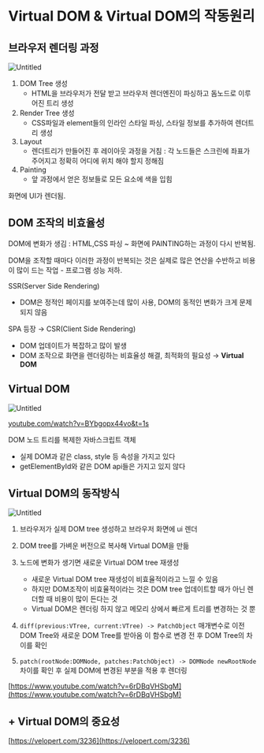 # Virtual DOM & Virtual DOM의 작동원리

## 브라우저 렌더링 과정

![Untitled](https://s3.us-west-2.amazonaws.com/secure.notion-static.com/0ca573fe-21f5-4412-9723-fc2d21cdd6e5/Untitled.png?X-Amz-Algorithm=AWS4-HMAC-SHA256&X-Amz-Content-Sha256=UNSIGNED-PAYLOAD&X-Amz-Credential=AKIAT73L2G45EIPT3X45%2F20220730%2Fus-west-2%2Fs3%2Faws4_request&X-Amz-Date=20220730T111438Z&X-Amz-Expires=86400&X-Amz-Signature=2fc6f90029b2244d7d875461e53a3381227dd49c9ee06d9a750fdf4b9507b44e&X-Amz-SignedHeaders=host&response-content-disposition=filename%20%3D%22Untitled.png%22&x-id=GetObject)

1. DOM Tree 생성
   - HTML을 브라우저가 전달 받고 브라우저 렌더엔진이 파싱하고 돔노드로 이루어진 트리 생성
2. Render Tree 생성
   - CSS파일과 element들의 인라인 스타일 파싱, 스타일 정보를 추가하여 렌더트리 생성
3. Layout
   - 렌더트리가 만들어진 후 레이아웃 과정을 거침 : 각 노드들은 스크린에 좌표가 주어지고 정확히 어디에 위치 해야 할지 정해짐
4. Painting
   - 앞 과정에서 얻은 정보들로 모든 요소에 색을 입힘

화면에 UI가 렌더됨.

## DOM 조작의 비효율성

DOM에 변화가 생김 : HTML,CSS 파싱 ~ 화면에 PAINTING하는 과정이 다시 반복됨.

DOM을 조작할 때마다 이러한 과정이 반복되는 것은 실제로 많은 연산을 수반하고 비용이 많이 드는 작업 - 프로그램 성능 저하.

SSR(Server Side Rendering)

- DOM은 정적인 페이지를 보여주는데 많이 사용, DOM의 동적인 변화가 크게 문제되지 않음

SPA 등장 → CSR(Client Side Rendering)

- DOM 업데이트가 복잡하고 많이 발생
- DOM 조작으로 화면을 렌더링하는 비효율성 해결, 최적화의 필요성 → **Virtual DOM**

## Virtual DOM

![Untitled](https://s3.us-west-2.amazonaws.com/secure.notion-static.com/4319bda7-30ad-49c8-b9ce-193f32620cfc/Untitled.png?X-Amz-Algorithm=AWS4-HMAC-SHA256&X-Amz-Content-Sha256=UNSIGNED-PAYLOAD&X-Amz-Credential=AKIAT73L2G45EIPT3X45%2F20220730%2Fus-west-2%2Fs3%2Faws4_request&X-Amz-Date=20220730T111458Z&X-Amz-Expires=86400&X-Amz-Signature=14dcd8d58517373aad490a8cbc38d4e0fe80fc0bbb745e13c7f80fc753e7f541&X-Amz-SignedHeaders=host&response-content-disposition=filename%20%3D%22Untitled.png%22&x-id=GetObject)

[youtube.com/watch?v=BYbgopx44vo&t=1s](http://youtube.com/watch?v=BYbgopx44vo&t=1s)

DOM 노드 트리를 복제한 자바스크립트 객체

- 실제 DOM과 같은 class, style 등 속성을 가지고 있다
- getElementById와 같은 DOM api들은 가지고 있지 않다

## Virtual DOM의 동작방식

![Untitled](https://s3.us-west-2.amazonaws.com/secure.notion-static.com/4319bda7-30ad-49c8-b9ce-193f32620cfc/Untitled.png?X-Amz-Algorithm=AWS4-HMAC-SHA256&X-Amz-Content-Sha256=UNSIGNED-PAYLOAD&X-Amz-Credential=AKIAT73L2G45EIPT3X45%2F20220802%2Fus-west-2%2Fs3%2Faws4_request&X-Amz-Date=20220802T113654Z&X-Amz-Expires=86400&X-Amz-Signature=46140ce8e2a1246ac96c8b14a8829addac7c5c90f3c666d93dca9bc4cb56c9a4&X-Amz-SignedHeaders=host&response-content-disposition=filename%20%3D%22Untitled.png%22&x-id=GetObject)

1. 브라우저가 실제 DOM tree 생성하고 브라우저 화면에 ui 렌더
2. DOM tree를 가벼운 버전으로 복사해 Virtual DOM을 만듦
3. 노드에 변화가 생기면 새로운 Virtual DOM tree 재생성
   - 새로운 Virtual DOM tree 재생성이 비효율적이라고 느낄 수 있음
   - 하지만 DOM조작이 비효율적이라는 것은 DOM tree 업데이트할 때가 아닌 렌더할 때 비용이 많이 든다는 것
   - Virtual DOM은 렌더링 하지 않고 메모리 상에서 빠르게 트리를 변경하는 것 뿐
4. `diff(previous:VTree, current:VTree) -> PatchObject`
매개변수로 이전 DOM Tree와 새로운 DOM Tree를 받아옴 이 함수로 변경 전 후 DOM Tree의 차이를 확인 

5. `patch(rootNode:DOMNode, patches:PatchObject) -> DOMNode newRootNode`
차이를 확인 후 실제 DOM에 변경된 부분을 적용 후 렌더링

[https://www.youtube.com/watch?v=6rDBqVHSbgM](https://www.youtube.com/watch?v=6rDBqVHSbgM)

## + Virtual DOM의 중요성

[https://velopert.com/3236](https://velopert.com/3236)
